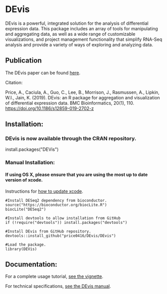 # DEvis

DEvis is a powerful, integrated solution for the analysis of differential expression data. 
This package includes an array of tools for manipulating and aggregating data, as well as a wide range
of customizable visualizations, and project management functionality that simplify RNA-Seq analysis 
and provide a variety of ways of exploring and analyzing data.  

## Publication

The DEvis paper can be found [here](https://bmcbioinformatics.biomedcentral.com/articles/10.1186/s12859-019-2702-z).  


Citation: 

Price, A., Caciula, A., Guo, C., Lee, B., Morrison, J., Rasmussen, A., Lipkin, W.I., Jain, K. (2019). DEvis: an R package for aggregation and visualization of differential expression data. BMC Bioinformatics, 20(1), 110. https://doi.org/10.1186/s12859-019-2702-z


## Installation:

### DEvis is now available through the CRAN repository.

install.packages("DEVis")

### Manual Installation:
#### If using OS X, please ensure that you are using the most up to date version of xcode. 
Instructions for [how to update xcode](https://stackoverflow.com/questions/15417619/how-do-you-update-xcode-on-osx-to-the-latest-version).
```
#Install DESeq2 dependency from bioconductor.
source("https://bioconductor.org/biocLite.R")
biocLite("DESeq2")

#Install devtools to allow installation from GitHub
if (!require("devtools")) install.packages("devtools")

#Install DEvis from GitHub repository.
devtools::install_github("price0416/DEvis/DEvis")

#Load the package.
library(DEVis)
```


## Documentation:

For a complete usage tutorial, [see the vignette](https://github.com/price0416/DEvis/blob/master/DEVis/vignettes/DEVis_vignette.pdf).

For technical specifications, [see the DEvis manual](https://github.com/price0416/DEvis/blob/master/DEVis/vignettes/DEVis.pdf).



